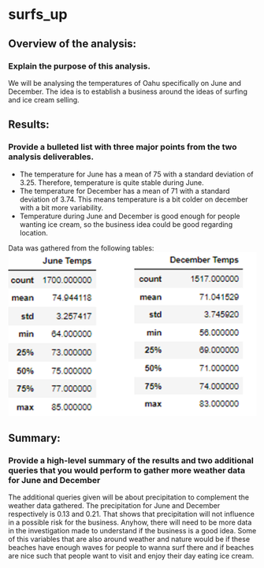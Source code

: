 # surfs_up
## Overview of the analysis:
### Explain the purpose of this analysis.
We will be analysing the temperatures of Oahu specifically on June and December. The idea is to establish a business around the ideas of surfing and ice cream selling.

## Results:
###  Provide a bulleted list with three major points from the two analysis deliverables.
* The temperature for June has a mean of 75 with a standard deviation of 3.25. Therefore, temperature is quite stable during June.
* The temperature for December has a mean of 71 with a standard deviation of 3.74. This means temperature is a bit colder on december with a bit more variability.
* Temperature during June and December is good enough for people wanting ice cream, so the business idea could be good regarding location.

Data was gathered from the following tables: ![Alt text](datasetss.png "Datasets")

## Summary: 
### Provide a high-level summary of the results and two additional queries that you would perform to gather more weather data for June and December
The additional queries given will be about precipitation to complement the weather data gathered. The precipitation for June and December respectively is 0.13 and 0.21. That shows that precipitation will not influence in a possible risk for the business. Anyhow, there will need to be more data in the investigation made to understand if the business is a good idea. Some of this variables that are also around weather and nature would be if these beaches have enough waves for people to wanna surf there and if beaches are nice such that people want to visit and enjoy their day eating ice cream.
